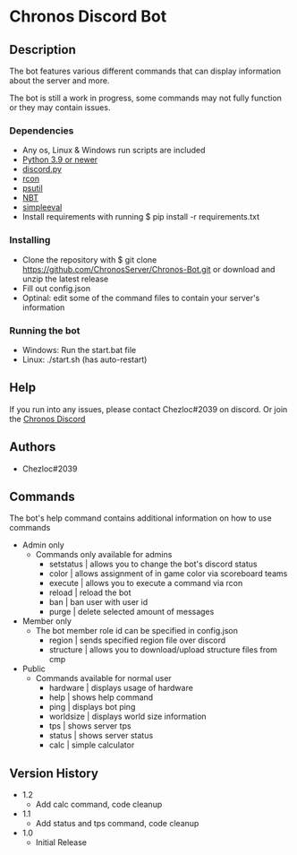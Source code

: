 # Chronos Discord Bot

## Description

The bot features various different commands that can display information about the server and more. 

The bot is still a work in progress, some commands may not fully function or they may contain issues.

### Dependencies

* Any os, Linux & Windows run scripts are included
* [Python 3.9 or newer](https://www.python.org/downloads/)
* [discord.py](https://pypi.org/project/discord.py/)
* [rcon](https://pypi.org/project/rcon/)
* [psutil](https://pypi.org/project/psutil/)
* [NBT](https://pypi.org/project/NBT/)
* [simpleeval](https://pypi.org/project/simpleeval/)
* Install requirements with running $ pip install -r requirements.txt

### Installing
* Clone the repository with $ git clone https://github.com/ChronosServer/Chronos-Bot.git or download and unzip the latest release
* Fill out config.json
* Optinal: edit some of the command files to contain your server's information

### Running the bot

* Windows: Run the start.bat file
* Linux: ./start.sh (has auto-restart)

## Help

If you run into any issues, please contact Chezloc#2039 on discord. Or join the [Chronos Discord](https://discord.gg/VvPucVAjUS)

## Authors

- Chezloc#2039 

## Commands

The bot's help command contains additional information on how to use commands 

* Admin only
    * Commands only available for admins
        - setstatus | allows you to change the bot's discord status
        - color | allows assignment of in game color via scoreboard teams
        - execute | allows you to execute a command via rcon
        - reload | reload the bot
        - ban | ban user with user id
        - purge | delete selected amount of messages
* Member only
    * The bot member role id can be specified in config.json
        - region | sends specified region file over discord
        - structure | allows you to download/upload structure files from cmp
* Public
    * Commands available for normal user
        - hardware | displays usage of hardware
        - help | shows help command
        - ping | displays bot ping
        - worldsize | displays world size information  
        - tps | shows server tps
        - status | shows server status
        - calc | simple calculator

## Version History
* 1.2
    * Add calc command, code cleanup 
* 1.1
    * Add status and tps command, code cleanup
* 1.0
    * Initial Release
